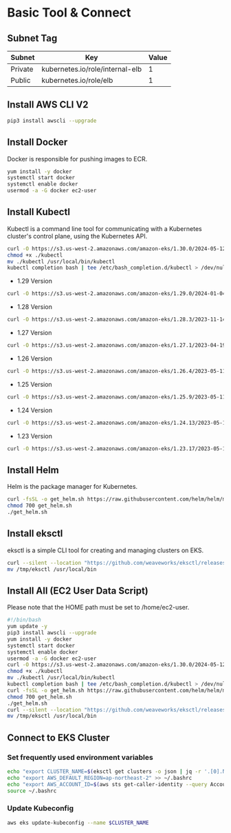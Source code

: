 # Basic Tool & Connect
## Subnet Tag
|Subnet|Key|Value|
|---|---|---|
|Private|kubernetes.io/role/internal-elb|1|
|Public|kubernetes.io/role/elb|1|

## Install AWS CLI V2
``` bash
pip3 install awscli --upgrade
```
## Install Docker
Docker is responsible for pushing images to ECR.
``` bash
yum install -y docker
systemctl start docker
systemctl enable docker
usermod -a -G docker ec2-user
```
## Install Kubectl
Kubectl is a command line tool for communicating with a Kubernetes cluster's control plane, using the Kubernetes API.
``` bash
curl -O https://s3.us-west-2.amazonaws.com/amazon-eks/1.30.0/2024-05-12/bin/linux/amd64/kubectl
chmod +x ./kubectl
mv ./kubectl /usr/local/bin/kubectl
kubectl completion bash | tee /etc/bash_completion.d/kubectl > /dev/null
```

- 1.29 Version
``` bash
curl -O https://s3.us-west-2.amazonaws.com/amazon-eks/1.29.0/2024-01-04/bin/linux/amd64/kubectl
```

- 1.28 Version
``` bash
curl -O https://s3.us-west-2.amazonaws.com/amazon-eks/1.28.3/2023-11-14/bin/linux/amd64/kubectl
```

- 1.27 Version
``` bash
curl -O https://s3.us-west-2.amazonaws.com/amazon-eks/1.27.1/2023-04-19/bin/linux/amd64/kubectl
```

- 1.26 Version
``` bash
curl -O https://s3.us-west-2.amazonaws.com/amazon-eks/1.26.4/2023-05-11/bin/linux/amd64/kubectl
```

- 1.25 Version
``` bash
curl -O https://s3.us-west-2.amazonaws.com/amazon-eks/1.25.9/2023-05-11/bin/linux/amd64/kubectl
```

- 1.24 Version
``` bash
curl -O https://s3.us-west-2.amazonaws.com/amazon-eks/1.24.13/2023-05-11/bin/linux/amd64/kubectl
```

- 1.23 Version
``` bash
curl -O https://s3.us-west-2.amazonaws.com/amazon-eks/1.23.17/2023-05-11/bin/linux/amd64/kubectl
```

## Install Helm
Helm is the package manager for Kubernetes.
``` bash
curl -fsSL -o get_helm.sh https://raw.githubusercontent.com/helm/helm/main/scripts/get-helm-3
chmod 700 get_helm.sh
./get_helm.sh
```
## Install eksctl
eksctl is a simple CLI tool for creating and managing clusters on EKS.
``` bash
curl --silent --location "https://github.com/weaveworks/eksctl/releases/latest/download/eksctl_$(uname -s)_amd64.tar.gz" | tar xz -C /tmp
mv /tmp/eksctl /usr/local/bin
```
## Install All (EC2 User Data Script)
Please note that the HOME path must be set to /home/ec2-user.
``` bash
#!/bin/bash
yum update -y
pip3 install awscli --upgrade
yum install -y docker
systemctl start docker
systemctl enable docker
usermod -a -G docker ec2-user
curl -O https://s3.us-west-2.amazonaws.com/amazon-eks/1.30.0/2024-05-12/bin/linux/amd64/kubectl
chmod +x ./kubectl
mv ./kubectl /usr/local/bin/kubectl
kubectl completion bash | tee /etc/bash_completion.d/kubectl > /dev/null
curl -fsSL -o get_helm.sh https://raw.githubusercontent.com/helm/helm/main/scripts/get-helm-3
chmod 700 get_helm.sh
./get_helm.sh
curl --silent --location "https://github.com/weaveworks/eksctl/releases/latest/download/eksctl_$(uname -s)_amd64.tar.gz" | tar xz -C /tmp
mv /tmp/eksctl /usr/local/bin
```
## Connect to EKS Cluster
### Set frequently used environment variables
```bash
echo "export CLUSTER_NAME=$(eksctl get clusters -o json | jq -r '.[0].Name')" >> ~/.bashrc
echo "export AWS_DEFAULT_REGION=ap-northeast-2" >> ~/.bashrc
echo "export AWS_ACCOUNT_ID=$(aws sts get-caller-identity --query Account --output text)" >> ~/.bashrc
source ~/.bashrc
```
### Update Kubeconfig
``` bash
aws eks update-kubeconfig --name $CLUSTER_NAME
```